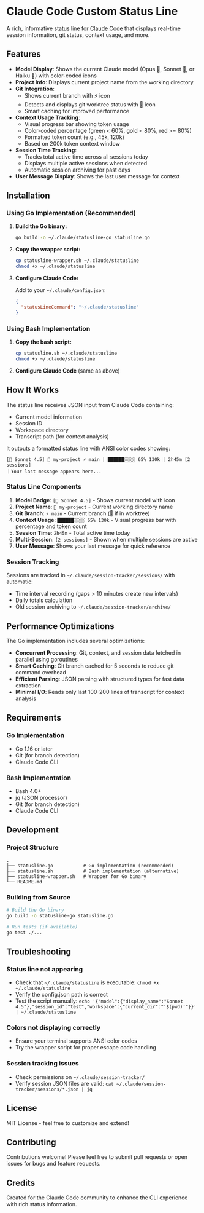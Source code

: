 # Claude Code Custom Status Line

A rich, informative status line for [Claude Code](https://claude.com/claude-code) that displays real-time session information, git status, context usage, and more.

## Features

- **Model Display**: Shows the current Claude model (Opus 💛, Sonnet 💠, or Haiku 🌸) with color-coded icons
- **Project Info**: Displays current project name from the working directory
- **Git Integration**:
  - Shows current branch with ⚡ icon
  - Detects and displays git worktree status with 🔀 icon
  - Smart caching for improved performance
- **Context Usage Tracking**:
  - Visual progress bar showing token usage
  - Color-coded percentage (green < 60%, gold < 80%, red >= 80%)
  - Formatted token count (e.g., 45k, 120k)
  - Based on 200k token context window
- **Session Time Tracking**:
  - Tracks total active time across all sessions today
  - Displays multiple active sessions when detected
  - Automatic session archiving for past days
- **User Message Display**: Shows the last user message for context

## Installation

### Using Go Implementation (Recommended)

1. **Build the Go binary:**
   ```bash
   go build -o ~/.claude/statusline-go statusline.go
   ```

2. **Copy the wrapper script:**
   ```bash
   cp statusline-wrapper.sh ~/.claude/statusline
   chmod +x ~/.claude/statusline
   ```

3. **Configure Claude Code:**

   Add to your `~/.claude/config.json`:
   ```json
   {
     "statusLineCommand": "~/.claude/statusline"
   }
   ```

### Using Bash Implementation

1. **Copy the bash script:**
   ```bash
   cp statusline.sh ~/.claude/statusline
   chmod +x ~/.claude/statusline
   ```

2. **Configure Claude Code** (same as above)

## How It Works

The status line receives JSON input from Claude Code containing:
- Current model information
- Session ID
- Workspace directory
- Transcript path (for context analysis)

It outputs a formatted status line with ANSI color codes showing:
```
[💠 Sonnet 4.5] 📂 my-project ⚡ main | ██████░░░░ 65% 130k | 2h45m [2 sessions]
｜Your last message appears here...
```

### Status Line Components

1. **Model Badge**: `[💠 Sonnet 4.5]` - Shows current model with icon
2. **Project Name**: `📂 my-project` - Current working directory name
3. **Git Branch**: `⚡ main` - Current branch (🔀 if in worktree)
4. **Context Usage**: `██████░░░░ 65% 130k` - Visual progress bar with percentage and token count
5. **Session Time**: `2h45m` - Total active time today
6. **Multi-Session**: `[2 sessions]` - Shown when multiple sessions are active
7. **User Message**: Shows your last message for quick reference

### Session Tracking

Sessions are tracked in `~/.claude/session-tracker/sessions/` with automatic:
- Time interval recording (gaps > 10 minutes create new intervals)
- Daily totals calculation
- Old session archiving to `~/.claude/session-tracker/archive/`

## Performance Optimizations

The Go implementation includes several optimizations:
- **Concurrent Processing**: Git, context, and session data fetched in parallel using goroutines
- **Smart Caching**: Git branch cached for 5 seconds to reduce git command overhead
- **Efficient Parsing**: JSON parsing with structured types for fast data extraction
- **Minimal I/O**: Reads only last 100-200 lines of transcript for context analysis

## Requirements

### Go Implementation
- Go 1.16 or later
- Git (for branch detection)
- Claude Code CLI

### Bash Implementation
- Bash 4.0+
- jq (JSON processor)
- Git (for branch detection)
- Claude Code CLI

## Development

### Project Structure

```
.
├── statusline.go           # Go implementation (recommended)
├── statusline.sh           # Bash implementation (alternative)
├── statusline-wrapper.sh   # Wrapper for Go binary
└── README.md
```

### Building from Source

```bash
# Build the Go binary
go build -o statusline-go statusline.go

# Run tests (if available)
go test ./...
```

## Troubleshooting

### Status line not appearing
- Check that `~/.claude/statusline` is executable: `chmod +x ~/.claude/statusline`
- Verify the config.json path is correct
- Test the script manually: `echo '{"model":{"display_name":"Sonnet 4.5"},"session_id":"test","workspace":{"current_dir":"'$(pwd)'"}}' | ~/.claude/statusline`

### Colors not displaying correctly
- Ensure your terminal supports ANSI color codes
- Try the wrapper script for proper escape code handling

### Session tracking issues
- Check permissions on `~/.claude/session-tracker/`
- Verify session JSON files are valid: `cat ~/.claude/session-tracker/sessions/*.json | jq`

## License

MIT License - feel free to customize and extend!

## Contributing

Contributions welcome! Please feel free to submit pull requests or open issues for bugs and feature requests.

## Credits

Created for the Claude Code community to enhance the CLI experience with rich status information.
